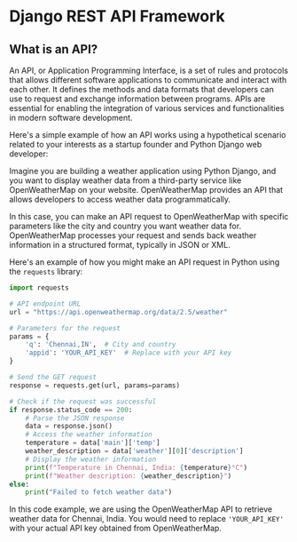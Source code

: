 

# Django REST API Framework


## What is an API?

An API, or Application Programming Interface, is a set of rules and protocols that allows different software applications to communicate and interact with each other. It defines the methods and data formats that developers can use to request and exchange information between programs. APIs are essential for enabling the integration of various services and functionalities in modern software development.

Here's a simple example of how an API works using a hypothetical scenario related to your interests as a startup founder and Python Django web developer:

Imagine you are building a weather application using Python Django, and you want to display weather data from a third-party service like OpenWeatherMap on your website. OpenWeatherMap provides an API that allows developers to access weather data programmatically.

In this case, you can make an API request to OpenWeatherMap with specific parameters like the city and country you want weather data for. OpenWeatherMap processes your request and sends back weather information in a structured format, typically in JSON or XML.

Here's an example of how you might make an API request in Python using the `requests` library:

```python
import requests

# API endpoint URL
url = "https://api.openweathermap.org/data/2.5/weather"

# Parameters for the request
params = {
    'q': 'Chennai,IN',  # City and country
    'appid': 'YOUR_API_KEY'  # Replace with your API key
}

# Send the GET request
response = requests.get(url, params=params)

# Check if the request was successful
if response.status_code == 200:
    # Parse the JSON response
    data = response.json()
    # Access the weather information
    temperature = data['main']['temp']
    weather_description = data['weather'][0]['description']
    # Display the weather information
    print(f"Temperature in Chennai, India: {temperature}°C")
    print(f"Weather description: {weather_description}")
else:
    print("Failed to fetch weather data")

```

In this code example,
 we are using the OpenWeatherMap API to retrieve weather data for Chennai, India. 
 You would need to replace `'YOUR_API_KEY'` with your actual API key obtained from OpenWeatherMap.
